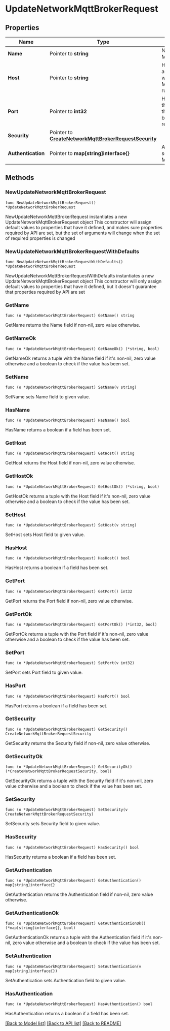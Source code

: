 # UpdateNetworkMqttBrokerRequest

## Properties

Name | Type | Description | Notes
------------ | ------------- | ------------- | -------------
**Name** | Pointer to **string** | Name of the MQTT broker. | [optional] 
**Host** | Pointer to **string** | Host name/IP address where the MQTT broker runs. | [optional] 
**Port** | Pointer to **int32** | Host port though which the MQTT broker can be reached. | [optional] 
**Security** | Pointer to [**CreateNetworkMqttBrokerRequestSecurity**](CreateNetworkMqttBrokerRequestSecurity.md) |  | [optional] 
**Authentication** | Pointer to **map[string]interface{}** | Authentication settings of the MQTT broker | [optional] 

## Methods

### NewUpdateNetworkMqttBrokerRequest

`func NewUpdateNetworkMqttBrokerRequest() *UpdateNetworkMqttBrokerRequest`

NewUpdateNetworkMqttBrokerRequest instantiates a new UpdateNetworkMqttBrokerRequest object
This constructor will assign default values to properties that have it defined,
and makes sure properties required by API are set, but the set of arguments
will change when the set of required properties is changed

### NewUpdateNetworkMqttBrokerRequestWithDefaults

`func NewUpdateNetworkMqttBrokerRequestWithDefaults() *UpdateNetworkMqttBrokerRequest`

NewUpdateNetworkMqttBrokerRequestWithDefaults instantiates a new UpdateNetworkMqttBrokerRequest object
This constructor will only assign default values to properties that have it defined,
but it doesn't guarantee that properties required by API are set

### GetName

`func (o *UpdateNetworkMqttBrokerRequest) GetName() string`

GetName returns the Name field if non-nil, zero value otherwise.

### GetNameOk

`func (o *UpdateNetworkMqttBrokerRequest) GetNameOk() (*string, bool)`

GetNameOk returns a tuple with the Name field if it's non-nil, zero value otherwise
and a boolean to check if the value has been set.

### SetName

`func (o *UpdateNetworkMqttBrokerRequest) SetName(v string)`

SetName sets Name field to given value.

### HasName

`func (o *UpdateNetworkMqttBrokerRequest) HasName() bool`

HasName returns a boolean if a field has been set.

### GetHost

`func (o *UpdateNetworkMqttBrokerRequest) GetHost() string`

GetHost returns the Host field if non-nil, zero value otherwise.

### GetHostOk

`func (o *UpdateNetworkMqttBrokerRequest) GetHostOk() (*string, bool)`

GetHostOk returns a tuple with the Host field if it's non-nil, zero value otherwise
and a boolean to check if the value has been set.

### SetHost

`func (o *UpdateNetworkMqttBrokerRequest) SetHost(v string)`

SetHost sets Host field to given value.

### HasHost

`func (o *UpdateNetworkMqttBrokerRequest) HasHost() bool`

HasHost returns a boolean if a field has been set.

### GetPort

`func (o *UpdateNetworkMqttBrokerRequest) GetPort() int32`

GetPort returns the Port field if non-nil, zero value otherwise.

### GetPortOk

`func (o *UpdateNetworkMqttBrokerRequest) GetPortOk() (*int32, bool)`

GetPortOk returns a tuple with the Port field if it's non-nil, zero value otherwise
and a boolean to check if the value has been set.

### SetPort

`func (o *UpdateNetworkMqttBrokerRequest) SetPort(v int32)`

SetPort sets Port field to given value.

### HasPort

`func (o *UpdateNetworkMqttBrokerRequest) HasPort() bool`

HasPort returns a boolean if a field has been set.

### GetSecurity

`func (o *UpdateNetworkMqttBrokerRequest) GetSecurity() CreateNetworkMqttBrokerRequestSecurity`

GetSecurity returns the Security field if non-nil, zero value otherwise.

### GetSecurityOk

`func (o *UpdateNetworkMqttBrokerRequest) GetSecurityOk() (*CreateNetworkMqttBrokerRequestSecurity, bool)`

GetSecurityOk returns a tuple with the Security field if it's non-nil, zero value otherwise
and a boolean to check if the value has been set.

### SetSecurity

`func (o *UpdateNetworkMqttBrokerRequest) SetSecurity(v CreateNetworkMqttBrokerRequestSecurity)`

SetSecurity sets Security field to given value.

### HasSecurity

`func (o *UpdateNetworkMqttBrokerRequest) HasSecurity() bool`

HasSecurity returns a boolean if a field has been set.

### GetAuthentication

`func (o *UpdateNetworkMqttBrokerRequest) GetAuthentication() map[string]interface{}`

GetAuthentication returns the Authentication field if non-nil, zero value otherwise.

### GetAuthenticationOk

`func (o *UpdateNetworkMqttBrokerRequest) GetAuthenticationOk() (*map[string]interface{}, bool)`

GetAuthenticationOk returns a tuple with the Authentication field if it's non-nil, zero value otherwise
and a boolean to check if the value has been set.

### SetAuthentication

`func (o *UpdateNetworkMqttBrokerRequest) SetAuthentication(v map[string]interface{})`

SetAuthentication sets Authentication field to given value.

### HasAuthentication

`func (o *UpdateNetworkMqttBrokerRequest) HasAuthentication() bool`

HasAuthentication returns a boolean if a field has been set.


[[Back to Model list]](../README.md#documentation-for-models) [[Back to API list]](../README.md#documentation-for-api-endpoints) [[Back to README]](../README.md)


